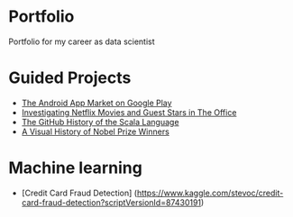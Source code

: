 # Portfolio
Portfolio for my career as data scientist

# Guided Projects

* [The Android App Market on Google Play](https://app.datacamp.com/workspace/w/b6b260a1-b98a-4f58-add3-a43eb34c1fbd)
* [Investigating Netflix Movies and Guest Stars in The Office](https://app.datacamp.com/workspace/w/23d41745-3367-48ec-8f78-036820c1320a)
* [The GitHub History of the Scala Language](https://app.datacamp.com/workspace/w/d374c4d3-7c9d-4e42-9dfb-7bad97eb4def)
* [A Visual History of Nobel Prize Winners](https://app.datacamp.com/workspace/w/1397f670-54d6-4d35-ba0c-2e4650aa6e58)

# Machine learning

* [Credit Card Fraud Detection] (https://www.kaggle.com/stevoc/credit-card-fraud-detection?scriptVersionId=87430191)
